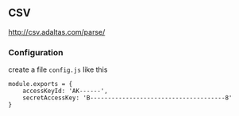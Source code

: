 
## CSV

http://csv.adaltas.com/parse/

### Configuration

create a file `config.js` like this

	module.exports = {
		accessKeyId: 'AK------',
		secretAccessKey: 'B--------------------------------------8'
	}
